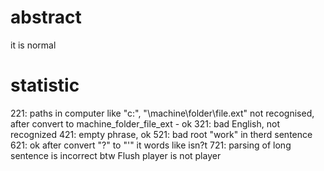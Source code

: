 # abstract

it is normal


# statistic

221: paths in computer like "c:\", "\\machine\folder\file.ext" not recognised, after convert to machine_folder_file_ext - ok
321: bad English, not recognized
421: empty phrase, ok
521: bad root "work" in therd sentence
621: ok after convert "?" to "'" it words like isn?t
721: parsing of long sentence is incorrect     btw Flush player is not player



